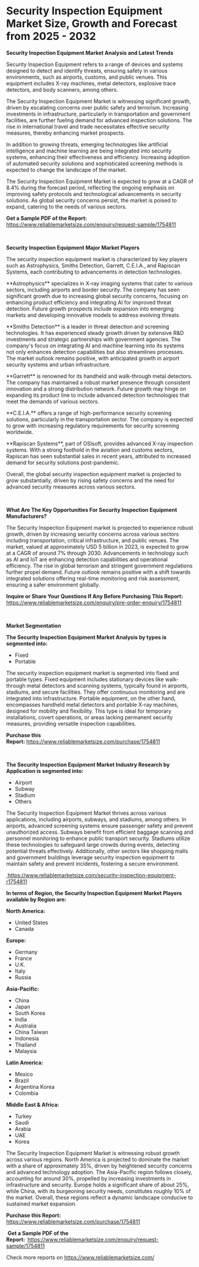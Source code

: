 <p><h1>Security Inspection Equipment Market Size, Growth and Forecast from 2025 - 2032</h1></p><p><strong>Security Inspection Equipment Market Analysis and Latest Trends</strong></p>
<p><p>Security Inspection Equipment refers to a range of devices and systems designed to detect and identify threats, ensuring safety in various environments, such as airports, customs, and public venues. This equipment includes X-ray machines, metal detectors, explosive trace detectors, and body scanners, among others. </p><p>The Security Inspection Equipment Market is witnessing significant growth, driven by escalating concerns over public safety and terrorism. Increasing investments in infrastructure, particularly in transportation and government facilities, are further fueling demand for advanced inspection solutions. The rise in international travel and trade necessitates effective security measures, thereby enhancing market prospects.</p><p>In addition to growing threats, emerging technologies like artificial intelligence and machine learning are being integrated into security systems, enhancing their effectiveness and efficiency. Increasing adoption of automated security solutions and sophisticated screening methods is expected to change the landscape of the market.</p><p>The Security Inspection Equipment Market is expected to grow at a CAGR of 8.4% during the forecast period, reflecting the ongoing emphasis on improving safety protocols and technological advancements in security solutions. As global security concerns persist, the market is poised to expand, catering to the needs of various sectors.</p></p>
<p><strong>Get a Sample PDF of the Report:&nbsp;</strong> <a href="https://www.reliablemarketsize.com/enquiry/request-sample/1754811?utm_campaign=2478&utm_medium=2&utm_source=Github&utm_content=ia&utm_term=10042025&utm_id=security-inspection-equipment">https://www.reliablemarketsize.com/enquiry/request-sample/1754811</a></p>
<p>&nbsp;</p>
<p><strong>Security Inspection Equipment Major Market Players</strong></p>
<p><p>The security inspection equipment market is characterized by key players such as Astrophysics, Smiths Detection, Garrett, C.E.I.A., and Rapiscan Systems, each contributing to advancements in detection technologies.</p><p>**Astrophysics** specializes in X-ray imaging systems that cater to various sectors, including airports and border security. The company has seen significant growth due to increasing global security concerns, focusing on enhancing product efficiency and integrating AI for improved threat detection. Future growth prospects include expansion into emerging markets and developing innovative models to address evolving threats.</p><p>**Smiths Detection** is a leader in threat detection and screening technologies. It has experienced steady growth driven by extensive R&D investments and strategic partnerships with government agencies. The company's focus on integrating AI and machine learning into its systems not only enhances detection capabilities but also streamlines processes. The market outlook remains positive, with anticipated growth in airport security systems and urban infrastructure.</p><p>**Garrett** is renowned for its handheld and walk-through metal detectors. The company has maintained a robust market presence through consistent innovation and a strong distribution network. Future growth may hinge on expanding its product line to include advanced detection technologies that meet the demands of various sectors.</p><p>**C.E.I.A.** offers a range of high-performance security screening solutions, particularly in the transportation sector. The company is expected to grow with increasing regulatory requirements for security screening worldwide.</p><p>**Rapiscan Systems**, part of OSIsoft, provides advanced X-ray inspection systems. With a strong foothold in the aviation and customs sectors, Rapiscan has seen substantial sales in recent years, attributed to increased demand for security solutions post-pandemic.</p><p>Overall, the global security inspection equipment market is projected to grow substantially, driven by rising safety concerns and the need for advanced security measures across various sectors.</p></p>
<p>&nbsp;</p>
<p><strong>What Are The Key Opportunities For Security Inspection Equipment Manufacturers?</strong></p>
<p><p>The Security Inspection Equipment market is projected to experience robust growth, driven by increasing security concerns across various sectors including transportation, critical infrastructure, and public venues. The market, valued at approximately USD 5 billion in 2023, is expected to grow at a CAGR of around 7% through 2030. Advancements in technology such as AI and IoT are enhancing detection capabilities and operational efficiency. The rise in global terrorism and stringent government regulations further propel demand. Future outlook remains positive with a shift towards integrated solutions offering real-time monitoring and risk assessment, ensuring a safer environment globally.</p></p>
<p><strong>Inquire or Share Your Questions If Any Before Purchasing This Report:</strong> <a href="https://www.reliablemarketsize.com/enquiry/pre-order-enquiry/1754811?utm_campaign=2478&utm_medium=2&utm_source=Github&utm_content=ia&utm_term=10042025&utm_id=security-inspection-equipment">https://www.reliablemarketsize.com/enquiry/pre-order-enquiry/1754811</a></p>
<p>&nbsp;</p>
<p><strong>Market Segmentation</strong></p>
<p><strong>The Security Inspection Equipment Market Analysis by types is segmented into:</strong></p>
<p><ul><li>Fixed</li><li>Portable</li></ul></p>
<p><p>The security inspection equipment market is segmented into fixed and portable types. Fixed equipment includes stationary devices like walk-through metal detectors and scanning systems, typically found in airports, stadiums, and secure facilities. They offer continuous monitoring and are integrated into infrastructure. Portable equipment, on the other hand, encompasses handheld metal detectors and portable X-ray machines, designed for mobility and flexibility. This type is ideal for temporary installations, covert operations, or areas lacking permanent security measures, providing versatile inspection capabilities.</p></p>
<p><strong>Purchase this Report:&nbsp;</strong><a href="https://www.reliablemarketsize.com/purchase/1754811?utm_campaign=2478&utm_medium=2&utm_source=Github&utm_content=ia&utm_term=10042025&utm_id=security-inspection-equipment">https://www.reliablemarketsize.com/purchase/1754811</a></p>
<p>&nbsp;</p>
<p><strong>The Security Inspection Equipment Market Industry Research by Application is segmented into:</strong></p>
<p><ul><li>Airport</li><li>Subway</li><li>Stadium</li><li>Others</li></ul></p>
<p><p>The Security Inspection Equipment Market thrives across various applications, including airports, subways, and stadiums, among others. In airports, advanced screening systems ensure passenger safety and prevent unauthorized access. Subways benefit from efficient baggage scanning and personnel monitoring to enhance public transport security. Stadiums utilize these technologies to safeguard large crowds during events, detecting potential threats effectively. Additionally, other sectors like shopping malls and government buildings leverage security inspection equipment to maintain safety and prevent incidents, fostering a secure environment.</p></p>
<p><a href="https://www.reliablemarketsize.com/security-inspection-equipment-r1754811?utm_campaign=2478&utm_medium=2&utm_source=Github&utm_content=ia&utm_term=10042025&utm_id=security-inspection-equipment">&nbsp;https://www.reliablemarketsize.com/security-inspection-equipment-r1754811</a></p>
<p><strong>In terms of Region, the Security Inspection Equipment Market Players available by Region are:</strong></p>
<p>
    <p> <strong> North America: </strong>
        <ul>
            <li>United States</li>
            <li>Canada</li>
        </ul>
        </p> 
    <p> <strong> Europe: </strong>
        <ul>
            <li>Germany</li>
            <li>France</li>
            <li>U.K.</li>
            <li>Italy</li>
            <li>Russia</li>
        </ul>
        </p> 
    <p> <strong> Asia-Pacific: </strong>
        <ul>
            <li>China</li>
            <li>Japan</li>
            <li>South Korea</li>
            <li>India</li>
            <li>Australia</li>
            <li>China Taiwan</li>
            <li>Indonesia</li>
            <li>Thailand</li>
            <li>Malaysia</li>
        </ul>
        </p> 
    <p> <strong> Latin America: </strong>
        <ul>
            <li>Mexico</li>
            <li>Brazil</li>
            <li>Argentina Korea</li>
            <li>Colombia</li>
        </ul>
        </p> 
    <p> <strong> Middle East & Africa: </strong>
        <ul>
            <li>Turkey</li>
            <li>Saudi</li>
            <li>Arabia</li>
            <li>UAE</li>
            <li>Korea</li>
        </ul>
    </p>
    </p>
<p><p>The Security Inspection Equipment Market is witnessing robust growth across various regions. North America is projected to dominate the market with a share of approximately 35%, driven by heightened security concerns and advanced technology adoption. The Asia-Pacific region follows closely, accounting for around 30%, propelled by increasing investments in infrastructure and security. Europe holds a significant share of about 25%, while China, with its burgeoning security needs, constitutes roughly 10% of the market. Overall, these regions reflect a dynamic landscape conducive to sustained market expansion.</p></p>
<p><strong>Purchase this Report: </strong><a href="https://www.reliablemarketsize.com/purchase/1754811?utm_campaign=2478&utm_medium=2&utm_source=Github&utm_content=ia&utm_term=10042025&utm_id=security-inspection-equipment">https://www.reliablemarketsize.com/purchase/1754811</a></p>
<p>&nbsp;<strong>Get a Sample PDF of the Report:&nbsp;&nbsp;</strong><a href="https://www.reliablemarketsize.com/enquiry/request-sample/1754811?utm_campaign=2478&utm_medium=2&utm_source=Github&utm_content=ia&utm_term=10042025&utm_id=security-inspection-equipment">https://www.reliablemarketsize.com/enquiry/request-sample/1754811</a></p>
<p><strong></strong></p>
<p>Check more reports on <a href="https://www.reliablemarketsize.com/?utm_campaign=2478&utm_medium=2&utm_source=Github&utm_content=ia&utm_term=10042025&utm_id=security-inspection-equipment">https://www.reliablemarketsize.com/</a></p>